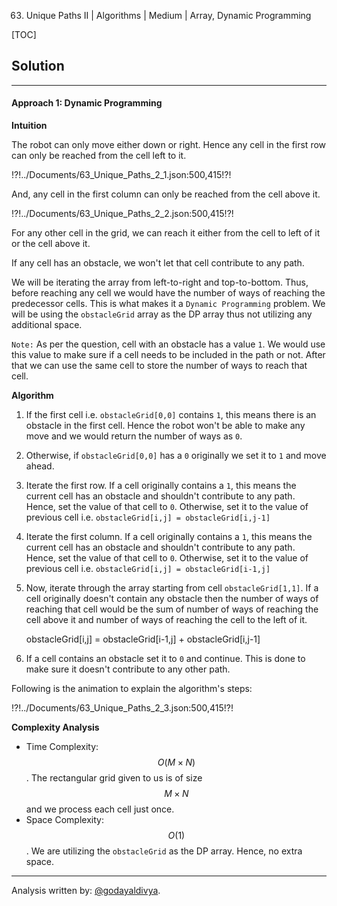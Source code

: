 63. Unique Paths II | Algorithms | Medium | Array, Dynamic Programming

[TOC]

## Solution
---

#### Approach 1: Dynamic Programming

**Intuition**

The robot can only move either down or right.
Hence any cell in the first row can only be reached from the cell left to it.



!?!../Documents/63_Unique_Paths_2_1.json:500,415!?!



And, any cell in the first column can only be reached from the cell above it.



!?!../Documents/63_Unique_Paths_2_2.json:500,415!?!



For any other cell in the grid, we can reach it either from the cell to left of it or the cell above it.

If any cell has an obstacle, we won't let that cell contribute to any path.

We will be iterating the array from left-to-right and top-to-bottom. Thus, before reaching any cell we would have the number of ways of reaching the predecessor cells. This is what makes it a `Dynamic Programming` problem. We will be using the `obstacleGrid` array as the DP array thus not utilizing any additional space.

`Note:` As per the question, cell with an obstacle has a value `1`. We would use this value to make sure if a cell needs to be included in the path or not. After that we can use the same cell to store the number of ways to reach that cell.

**Algorithm**

1. If the first cell i.e. `obstacleGrid[0,0]` contains `1`, this means there is an obstacle in the first cell. Hence the robot won't be able to make any move and we would return the number of ways as `0`.
2. Otherwise, if `obstacleGrid[0,0]` has a `0` originally we set it to `1` and move ahead.
3. Iterate the first row. If a cell originally contains a `1`, this means the current cell has an obstacle and shouldn't contribute to any path. Hence, set the value of that cell to `0`. Otherwise, set it to the value of previous cell i.e. `obstacleGrid[i,j] = obstacleGrid[i,j-1]`
4. Iterate the first column. If a cell originally contains a `1`, this means the current cell has an obstacle and shouldn't contribute to any path. Hence, set the value of that cell to `0`. Otherwise, set it to the value of previous cell i.e. `obstacleGrid[i,j] = obstacleGrid[i-1,j]`
5. Now, iterate through the array starting from cell `obstacleGrid[1,1]`. If a cell originally doesn't contain any obstacle then the number of ways of reaching that cell would be the sum of number of ways of reaching the cell above it and number of ways of reaching the cell to the left of it.
    
    obstacleGrid[i,j] = obstacleGrid[i-1,j] + obstacleGrid[i,j-1]
6. If a cell contains an obstacle set it to `0` and continue. This is done to make sure it doesn't contribute to any other path.

Following is the animation to explain the algorithm's steps:


!?!../Documents/63_Unique_Paths_2_3.json:500,415!?!







**Complexity Analysis**

* Time Complexity: $$O(M \times N)$$. The rectangular grid given to us is of size $$M \times N$$ and we process each cell just once.  
* Space Complexity: $$O(1)$$. We are utilizing the `obstacleGrid` as the DP array. Hence, no extra space.



---
Analysis written by: [@godayaldivya](https://leetcode.com/godayaldivya/).

